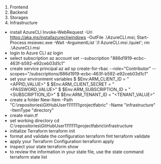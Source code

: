 1.  Frontend
2.  Backend
3.  Storages
4.  Infrastructure
-   install AzureCLI
        Invoke-WebRequest -Uri https://aka.ms/installazurecliwindows -OutFile .\AzureCLI.msi; Start-Process msiexec.exe -Wait -ArgumentList '/I AzureCLI.msi /quiet'; rm .\AzureCLI.msi
-   login to Azure CLI
        az login
-   select subscription
        az account set --subscription "886d1919-ecbc-463f-b592-e92ceb03d1c1"
-   create service principal
        az ad sp create-for-rbac --role="Contributor" --scopes="/subscriptions/886d1919-ecbc-463f-b592-e92ceb03d1c1"
-   set your environment variables
        $ $Env:ARM_CLIENT_ID = "<APPID_VALUE>"
        $ $Env:ARM_CLIENT_SECRET = "<PASSWORD_VALUE>"
        $ $Env:ARM_SUBSCRIPTION_ID = "<SUBSCRIPTION_ID>"
        $ $Env:ARM_TENANT_ID = "<TENANT_VALUE>"
-   create a folder
        New-Item -Path "C:\repositories\GitHubUser1111111\projectfabric" -Name "infrastructure" -ItemType "directory"
-   create main.tf
-   set working directory
        cd C:\repositories\GitHubUser1111111\projectfabric\infrastructure
-   initialize Terraform
        terraform init
-   format and validate the configuration
        terraform fmt
        terraform validate
-   apply your Terraform Configuration
        terraform apply
-   inspect your state
        terraform show
-   to review the information in your state file, use the state command
        terraform state list